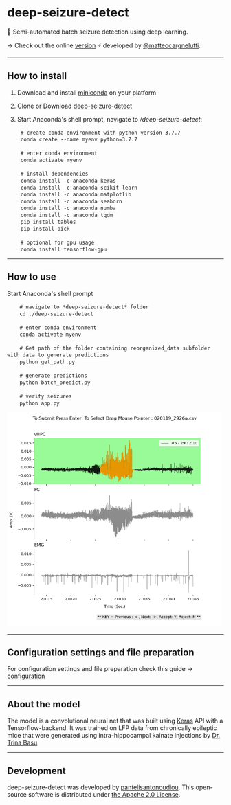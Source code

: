 # deep-seizure-detect
:snake: Semi-automated batch seizure detection using deep learning. 

-> Check out the online [version](https://github.com/matteocargnelutti/maguire-lab-seizure-detection-webapp) :zap: developed by [@matteocargnelutti](https://github.com/matteocargnelutti).

---
## How to install
1) Download and install [miniconda](https://docs.conda.io/en/latest/miniconda.html) on your platform
2) Clone or Download [deep-seizure-detect](https://github.com/pantelisantonoudiou/deep-seizure-detect)
3) Start Anaconda's shell prompt, navigate to */deep-seizure-detect*:

        # create conda environment with python version 3.7.7
        conda create --name myenv python=3.7.7     
        
        # enter conda environment
        conda activate myenv
        
        # install dependencies
        conda install -c anaconda keras
        conda install -c anaconda scikit-learn
        conda install -c anaconda matplotlib
        conda install -c anaconda seaborn
        conda install -c anaconda numba
        conda install -c anaconda tqdm
        pip install tables
        pip install pick
        
        # optional for gpu usage
        conda install tensorflow-gpu
        
---

## How to use

Start Anaconda's shell prompt
        
        # navigate to *deep-seizure-detect* folder
        cd ./deep-seizure-detect

        # enter conda environment
        conda activate myenv

        # Get path of the folder containing reorganized_data subfolder with data to generate predictions       
        python get_path.py
        
        # generate predictions
        python batch_predict.py
        
        # verify seizures
        python app.py
        
<img src="docs/app-UI.png" width="500">

---        
## Configuration settings and file preparation
For configuration settings and file preparation check this guide -> [configuration](docs/configuration.md)

---
## About the model
The model is a convolutional neural net that was built using [Keras](https://keras.io/) API with a Tensorflow-backend. It was trained on LFP data from
chronically epileptic mice that were generated using intra-hippocampal kainate injections by [Dr. Trina Basu](https://twitter.com/trina_basu).
 
---
## Development
deep-seizure-detect was developed by [pantelisantonoudiou](https://github.com/pantelisantonoudiou).
This open-source software is distributed under [the Apache 2.0 License](/LICENSE).
        
        
        
        
        
        
        
        
